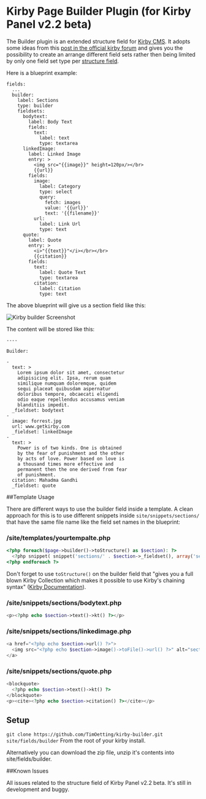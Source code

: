 # Kirby Page Builder Plugin (for Kirby Panel v2.2 beta)

The Builder plugin is an extended structure field for [Kirby CMS](https://getkirby.com). It adopts some ideas from this [post in the official kirby forum](http://forum.getkirby.com/t/choose-from-multiple-field-groups-within-a-structure-field/1296) and gives you the possibility to create an arrange different field sets rather then being limited by only one field set type per [structure field](http://getkirby.com/docs/cheatsheet/panel-fields/structure).

Here is a blueprint example:

	fields:
      ...
      builder:
        label: Sections
        type: builder
        fieldsets:
          bodytext:
            label: Body Text
            fields:
              text:
                label: text
                type: textarea
          linkedImage:
            label: Linked Image
            entry: >
              <img src="{{image}}" height=120px/></br>
              {{url}}
            fields:
              image:
                label: Category
                type: select
                query: 
                  fetch: images
                  value: '{{url}}'
                  text: '{{filename}}'
              url:
                label: Link Url
                type: text
          quote:
            label: Quote
            entry: >
              <i>"{{text}}"</i></br></br>
              {{citation}}
            fields:
              text:
                label: Quote Text
                type: textarea
              citation:
                label: Citation
                type: text


The above blueprint will give us a section field like this:

![Kirby builder Screenshot](https://raw.githubusercontent.com/TimOetting/kirby-builder/master/PREVIEW.gif)

The content will be stored like this:

	----

    Builder: 

    - 
      text: >
        Lorem ipsum dolor sit amet, consectetur
        adipisicing elit. Ipsa, rerum quam
        similique numquam doloremque, quidem
        sequi placeat quibusdam aspernatur
        doloribus tempore, obcaecati eligendi
        odio eaque repellendus accusamus veniam
        blanditiis impedit.
      _fieldset: bodytext
    - 
      image: forrest.jpg
      url: www.getkirby.com
      _fieldset: linkedImage
    - 
      text: >
        Power is of two kinds. One is obtained
        by the fear of punishment and the other
        by acts of love. Power based on love is
        a thousand times more effective and
        permanent then the one derived from fear
        of punishment.
      citation: Mahadma Gandhi
      _fieldset: quote

##Template Usage

There are different ways to use the builder field inside a template. A clean approach for this is to use different snippets inside `site/snippets/sections/` that have the same file name like the field set names in the blueprint:

### /site/templates/yourtempalte.php

```php
<?php foreach($page->builder()->toStructure() as $section): ?>
  <?php snippet( snippet('sections/' . $section->_fieldset(), array('section' => $section)) ) ?>
<?php endforeach ?>
```
Don't forget to use `toStructure()` on the builder field that "gives you a full blown Kirby Collection which makes it possible to use Kirby's chaining syntax" ([Kirby Documentation](http://getkirby.com/docs/cheatsheet/field-methods/toStructure)).

### /site/snippets/sections/bodytext.php

``` php
<p><?php echo $section->text()->kt() ?></p>
```

### /site/snippets/sections/linkedimage.php

``` php
<a href="<?php echo $section->url() ?>">
  <img src="<?php echo $section->image()->toFile()->url() ?>" alt="section image">
</a>
```

### /site/snippets/sections/quote.php

``` php
<blockquote>
  <?php echo $section->text()->kt() ?>
</blockquote>
<p><cite><?php echo $section->citation() ?></cite></p>
```

## Setup

``git clone https://github.com/TimOetting/kirby-builder.git site/fields/builder``
From the root of your kirby install.

Alternatively you can download the zip file, unzip it's contents into site/fields/builder.

##Known Issues

All issues related to the structure field of Kirby Panel v2.2 beta. It's still in development and buggy.

 